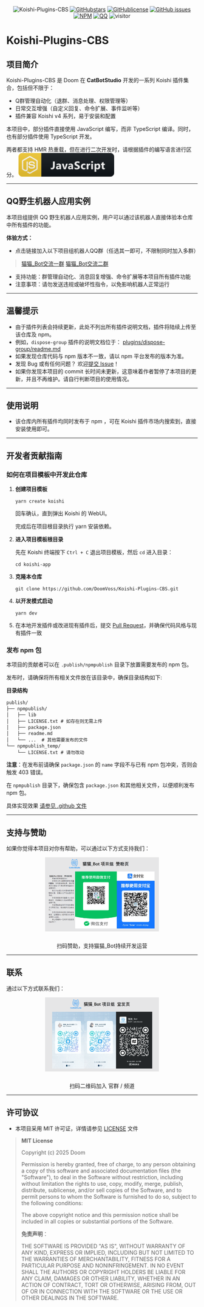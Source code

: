 <div align="center">

![Koishi-Plugins-CBS](https://socialify.git.ci/DoomVoss/Koishi-Plugins-CBS/image?description=1&descriptionEditable=A%20Koishi%20plugin%20repository%20of%20Doom%20at%20CatBotStudio&forks=1&issues=1&logo=https%3A%2F%2Fraw.githubusercontent.com%2FDoomVoss%2FKoishi-Plugins-CBS%2Fmain%2Fassets%2Ficon.png&name=1&pattern=Diagonal%20Stripes&pulls=1&stargazers=1&theme=Auto)
[![GitHubstars](https://img.shields.io/github/stars/DoomVoss/Koishi-Plugins-CBS?style=social)](https://github.com/DoomVoss/Koishi-Plugins-CBS/stargazers)
[![GitHublicense](https://img.shields.io/github/license/DoomVoss/Koishi-Plugins-CBS)](https://github.com/DoomVoss/Koishi-Plugins-CBS/blob/main/LICENSE)
[![GitHub issues](https://img.shields.io/github/issues/DoomVoss/Koishi-Plugins-CBS)](https://github.com/DoomVoss/Koishi-Plugins-CBS/issues)
[![NPM](https://img.shields.io/badge/NPM-Doom-blue)](https://www.npmjs.com/~doomvoss)
[![QQ](https://img.shields.io/badge/QQ-Doom-blue)](https://qm.qq.com/q/oGwB5mKQtq)
![visitor](https://visitor-badge.laobi.icu/badge?page_id=DoomVoss.Koishi-Plugins-CBS)

</div>

# Koishi-Plugins-CBS

## 项目简介

Koishi-Plugins-CBS 是 Doom 在 **CatBotStudio** 开发的一系列 Koishi 插件集合，包括但不限于：
- Q群管理自动化（退群、消息处理、权限管理等）
- 日常交互增强（自定义回复、命令扩展、事件监听等）
- 插件兼容 Koishi v4 系列，易于安装和配置

本项目中，部分插件直接使用 JavaScript 编写，而非 TypeScript 编译。同时，也有部分插件使用 TypeScript 开发。

两者都支持 HMR 热重载，但在进行二次开发时，请根据插件的编写语言进行区分。
<img src="https://raw.githubusercontent.com/MikeCodesDotNET/ColoredBadges/master/svg/dev/languages/js.svg" alt="js" style="max-width: 50%;">

---

## QQ野生机器人应用实例

本项目组提供 QQ 野生机器人应用实例，用户可以通过该机器人直接体验本仓库中所有插件的功能。  

**体验方式：**

- 点击链接加入以下项目组机器人QQ群（任选其一即可，不限制同时加入多群）

> [猫猫_Bot交流一群](https://qm.qq.com/q/dkbbRhmDbW)
> [猫猫_Bot交流二群](https://qm.qq.com/q/Y5M84awDeu)

- 支持功能：群管理自动化、消息回复增强、命令扩展等本项目所有插件功能  
- 注意事项：请勿发送违规或破坏性指令，以免影响机器人正常运行

---

## 温馨提示

- 由于插件列表会持续更新，此处不列出所有插件说明文档，插件将陆续上传至该仓库及 npm。
- 例如，`dispose-group` 插件的说明文档位于： [plugins/dispose-group/readme.md](plugins/dispose-group/readme.md)
- 如果发现仓库代码与 npm 版本不一致，请以 npm 平台发布的版本为准。
- 发现 Bug 或有任何问题？ 欢迎[提交 Issue](https://github.com/DoomVoss/Koishi-Plugins-CBS/issues/new/choose)！
- 如果你发现本项目的 commit 长时间未更新，这意味着作者暂停了本项目的更新，并且不再维护。请自行判断项目的使用情况。

---

## 使用说明

- 该仓库内所有插件均同时发布于 npm ，可在 Koishi 插件市场内搜索到，直接安装使用即可。

---

## 开发者贡献指南

### 如何在项目模板中开发此仓库

1.  **创建项目模板**

    ```shell
    yarn create koishi
    ```

    回车确认，直到弹出 Koishi 的 WebUI。
    
    完成后在项目根目录执行 yarn 安装依赖。

2.  **进入项目模板根目录** 

    先在 Koishi 终端按下 `Ctrl + C` 退出项目模板，然后 `cd` 进入目录：

    ```shell
    cd koishi-app
    ```

3.  **克隆本仓库** 

    ```shell
    git clone https://github.com/DoomVoss/Koishi-Plugins-CBS.git
    ```

4.  **以开发模式启动** 
    
    ```shell
    yarn dev
    ```

5. 在本地开发插件或改进现有插件后，提交 [Pull Request](https://github.com/DoomVoss/Koishi-Plugins-CBS/pulls)，并确保代码风格与现有插件一致


### 发布 npm 包

本项目的贡献者可以在 `.publish/npmpublish` 目录下放置需要发布的 npm 包。

发布时，请确保将所有相关文件放在该目录中，确保目录结构如下:

**目录结构**

```shell
publish/
├── npmpublish/
│   ├── lib
│   ├── LICENSE.txt # 如存在则无需上传
│   ├── package.json
│   ├── readme.md
│   └── ...  # 其他需要发布的文件
└── npmpublish_temp/
    └── LICENSE.txt # 请勿改动
```

**注意**：在发布前请确保 `package.json` 的 `name` 字段不与已有 npm 包冲突，否则会触发 403 错误。

在 `npmpublish` 目录下，确保包含 `package.json` 和其他相关文件，以便顺利发布 npm 包。

具体实现效果 [请参见 .github 文件](.github/workflows/publish.yml)

---

## 支持与赞助

如果你觉得本项目对你有帮助，可以通过以下方式支持我们：

<div align="center">

<img src="assets/Sponsor.png" alt="赞助二维码" width="300" style="margin-bottom: 10px;">
<p>扫码赞助，支持猫猫_Bot持续开发运营</p>

</div>

---

## 联系

通过以下方式联系我们：

<div align="center">

<img src="assets/Groups.png" alt="宣发二维码" width="300" style="margin-bottom: 10px;">
<p>扫码二维码加入 官群 / 频道 </p>

</div>

---

## 许可协议

- 本项目采用 MIT 许可证，详情请参见 [LICENSE](./LICENSE) 文件

> **MIT License**
>
> Copyright (c) 2025 Doom
>
> Permission is hereby granted, free of charge, to any person obtaining a copy
> of this software and associated documentation files (the "Software"), to deal
> in the Software without restriction, including without limitation the rights
> to use, copy, modify, merge, publish, distribute, sublicense, and/or sell
> copies of the Software, and to permit persons to whom the Software is
> furnished to do so, subject to the following conditions:
>
> The above copyright notice and this permission notice shall be included in all
> copies or substantial portions of the Software.
>
> **免责声明**：
>
> THE SOFTWARE IS PROVIDED "AS IS", WITHOUT WARRANTY OF ANY KIND, EXPRESS OR
> IMPLIED, INCLUDING BUT NOT LIMITED TO THE WARRANTIES OF MERCHANTABILITY,
> FITNESS FOR A PARTICULAR PURPOSE AND NONINFRINGEMENT. IN NO EVENT SHALL THE
> AUTHORS OR COPYRIGHT HOLDERS BE LIABLE FOR ANY CLAIM, DAMAGES OR OTHER
> LIABILITY, WHETHER IN AN ACTION OF CONTRACT, TORT OR OTHERWISE, ARISING FROM,
> OUT OF OR IN CONNECTION WITH THE SOFTWARE OR THE USE OR OTHER DEALINGS IN THE
> SOFTWARE.